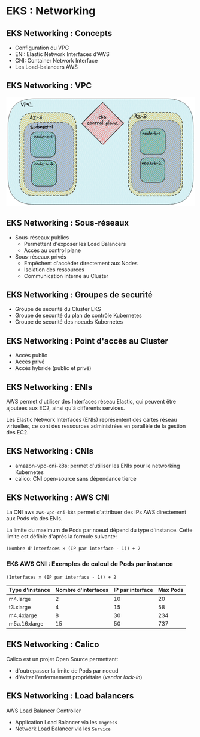# EKS : Networking

## EKS Networking : Concepts

- Configuration du VPC
- ENI: Elastic Network Interfaces d'AWS
- CNI: Container Network Interface
- Les Load-balancers AWS

## EKS Networking : VPC

![](images/aws-eks-vpc.png)

## EKS Networking : Sous-réseaux

  - Sous-réseaux publics
    - Permettent d'exposer les Load Balancers
    - Accès au control plane
  - Sous-réseaux privés
    - Empêchent d'accéder directement aux Nodes
    - Isolation des ressources
    - Communication interne au Cluster

## EKS Networking : Groupes de securité

- Groupe de securité du Cluster EKS
- Groupe de securité du plan de contrôle Kubernetes
- Groupe de securité des noeuds Kubernetes

## EKS Networking : Point d'accès au Cluster

- Accès public
- Accès privé
- Accès hybride (public et privé)

## EKS Networking : ENIs

AWS permet d'utiliser des Interfaces réseau Elastic, qui peuvent être
ajoutées aux EC2, ainsi qu'à différents services.

Les Elastic Network Interfaces (ENIs) représentent des cartes réseau
virtuelles, ce sont des ressources administrées en parallèle de la
gestion des EC2.

## EKS Networking : CNIs

- amazon-vpc-cni-k8s: permet d'utiliser les ENIs pour le networking Kubernetes
- calico: CNI open-source sans dépendance tierce

## EKS Networking : AWS CNI

La CNI aws `aws-vpc-cni-k8s` permet d'attribuer des IPs AWS directement
aux Pods via des ENIs.

La limite du maximum de Pods par noeud dépend du type d'instance. Cette limite
est définie d'après la formule suivante:

`(Nombre d'interfaces × (IP par interface - 1)) + 2`

### EKS AWS CNI : Exemples de calcul de Pods par instance

`(Interfaces × (IP par interface - 1)) + 2`

| Type d'instance | Nombre d'interfaces | IP par interface | Max Pods |
|-----------------|---------------------|------------------|----------|
| m4.large        |                  2  |               10 |       20 |
| t3.xlarge       |                  4  |               15 |       58 |
| m4.4xlarge      |                  8  |               30 |      234 |
| m5a.16xlarge    |                 15  |               50 |      737 |

## EKS Networking : Calico

Calico est un projet Open Source permettant:

- d'outrepasser la limite de Pods par noeud
- d'éviter l'enfermement propriétaire (_vendor lock-in_)

## EKS Networking : Load balancers

AWS Load Balancer Controller

- Application Load Balancer via les `Ingress`
- Network Load Balancer via les `Service`


